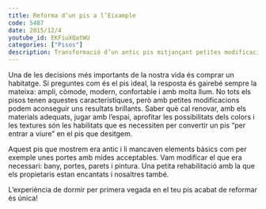 ```yaml
---
title: Reforma d’un pis a l’Eixample
code: 5487
date: 2015/12/4
youtube_id: EKFiuXQatWU
categories: ["Pisos"]
description: Transformació d’un antic pis mitjançant petites modificacions per obtenir un espai modern, confortable i lluminós, proporcionant una experiència única als propietaris.
---
```


Una de les decisions més importants de la nostra vida és comprar un habitatge. Si preguntes com és el pis ideal, la resposta és gairebé sempre la mateixa: ampli, còmode, modern, confortable i amb molta llum. No tots els pisos tenen aquestes característiques, però amb petites modificacions podem aconseguir uns resultats brillants. Saber què cal renovar, amb els materials adequats, jugar amb l’espai, aprofitar les possibilitats dels colors i les textures són les habilitats que es necessiten per convertir un pis “per entrar a viure” en el pis que desitgem.

Aquest pis que mostrem era antic i li mancaven elements bàsics com per exemple unes portes amb mides acceptables. Vam modificar el que era necessari: bany, portes, parets i pintura. Una petita rehabilitació amb la que els propietaris estan encantats i nosaltres també.

L’experiència de dormir per primera vegada en el teu pis acabat de reformar és única!
